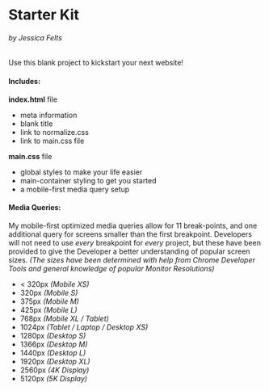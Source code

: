 # Starter Kit
###### by Jessica Felts

Use this blank project to kickstart your next website!

#### Includes:

**index.html** file
+ meta information
+ blank title
+ link to normalize.css
+ link to main.css file
 
**main.css** file
+ global styles to make your life easier
+ main-container styling to get you started
+ a mobile-first media query setup

#### Media Queries:

My mobile-first optimized media queries allow for 11 break-points, and one additional query for screens smaller than the first breakpoint. Developers will not need to use _every_ breakpoint for _every_ project, but these have been provided to give the Developer a better understanding of popular screen sizes. _(The sizes have been determined with help from Chrome Developer Tools and general knowledge of popular Monitor Resolutions)_

+ < 320px _(Mobile XS)_
+ 320px _(Mobile S)_
+ 375px _(Mobile M)_
+ 425px _(Mobile L)_
+ 768px _(Mobile XL / Tablet)_
+ 1024px _(Tablet / Laptop / Desktop XS)_
+ 1280px _(Desktop S)_
+ 1366px _(Desktop M)_
+ 1440px _(Desktop L)_
+ 1920px _(Desktop XL)_
+ 2560px _(4K Display)_
+ 5120px _(5K Display)_
